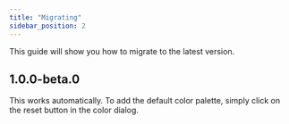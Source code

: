 ```yaml
---
title: "Migrating"
sidebar_position: 2
---
```


This guide will show you how to migrate to the latest version.

## 1.0.0-beta.0

This works automatically.
To add the default color palette, simply click on the reset button in the color dialog.
